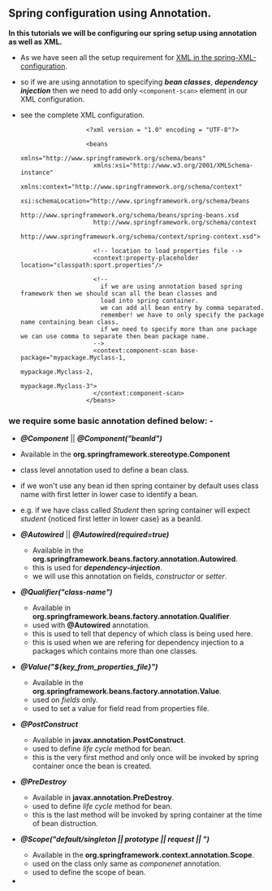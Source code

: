 ## Spring configuration using Annotation.


**In this tutorials we will be configuring our spring setup using annotation as well as XML.**
- As we have seen all the setup  requirement for [XML in the spring-XML-configuration](https://github.com/ravi115/Spring-framework-tutorials/blob/master/Spring-framework-XML-5.0/readme.md).

- so if we are using annotation to specifying **_bean classes_**, **_dependency injection_** then we need to add only ```<component-scan>``` element in our XML configuration.
- see the complete XML configuration. 

                        <?xml version = "1.0" encoding = "UTF-8"?>

                        <beans 
                          xmlns="http://www.springframework.org/schema/beans"
                          xmlns:xsi="http://www.w3.org/2001/XMLSchema-instance" 
                          xmlns:context="http://www.springframework.org/schema/context"
                          xsi:schemaLocation="http://www.springframework.org/schema/beans
                          http://www.springframework.org/schema/beans/spring-beans.xsd
                          http://www.springframework.org/schema/context
                          http://www.springframework.org/schema/context/spring-context.xsd">

                          <!-- location to load properties file -->
                          <context:property-placeholder location="classpath:sport.properties"/>

                          <!-- 
                            if we are using annotation based spring framework then we should scan all the bean classes and 
                            load into spring container.
                            we can add all bean entry by comma separated. 
                            remember! we have to only specify the package name containing bean class.
                            if we need to specify more than one package we can use comma to separate then bean package name. 
                          -->
                          <context:component-scan base-package="mypackage.Myclass-1,
                                                                mypackage.Myclass-2,
                                                                mypackage.Myclass-3">
                          </context:component-scan>
                        </beans>
              
 
 ### we require some basic annotation defined below: -
 
 - **_@Component_** || **_@Component("beanId")_**
  - Available in the **org.springframework.stereotype.Component**
  - class level annotation used to define a bean class.
  - if we won't use any bean id then spring container by default uses class name with first letter in lower case to identify a bean.
  - e.g. if we have class called _Student_ then spring container will expect _student_ {noticed first letter in lower case} as a beanId.
  
- **_@Autowired_** || **_@Autowired(required=true)_**
  - Available in the **org.springframework.beans.factory.annotation.Autowired**.
  - this is used for **_dependency-injection_**.
  - we will use this annotation on fields, _constructor_ or _setter_.
  
- **_@Qualifier("class-name")_**
  - Available in **org.springframework.beans.factory.annotation.Qualifier**.
  - used with **@Autowired** annotation.
  - this is used to tell that depency of which class is being used here.
  - this is used when we are refering for dependency injection to a packages which contains more than one classes.

- **_@Value("${key_from_properties_file}")_**
  - Available in the **org.springframework.beans.factory.annotation.Value**.
  - used on _fields_ only.
  - used to set a value for field read from properties file.
  
- **_@PostConstruct_**
  - Available in **javax.annotation.PostConstruct**.
  - used to define _life cycle_ method for bean.
  - this is the very first method and only once will be invoked by spring container once the bean is created.

- **_@PreDestroy_**
  - Available in **javax.annotation.PreDestroy**.
  - used to define _life cycle_ method for bean.
  - this is the last method will be invoked by spring container at the time of bean distruction.
  
- **_@Scope("default/singleton || prototype || request || ")_**
  - Available in the **org.springframework.context.annotation.Scope**.
  - used on the class only same as _componenet_ annotation.
  - used to define the scope of bean.

- 
